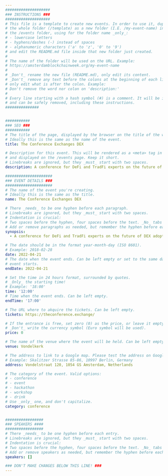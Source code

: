 ```yaml
---
####################
### INSTRUCTIONS ###
####################
# This file is a template to create new events. In order to use it, duplicate
# the whole folder (/template) as a new folder (I.E. /my-event-name) inside of
# the /events folder, using for the folder name _only_:
# - lowercase letters
# - hyphens/dashes (-) instead of spaces
# - alphanumeric characters ('a' to 'z', '0' to '9')
# and edit the README.md file inside that new folder just created.
#
# The name of the folder will be used on the URL. Example:
# https://amsterdamblockchainweek.org/my-event-name
#
# _Don't_ rename the new file (README.md), only edit its content.
# _Don't_ remove any text before the colons at the beginning of each line,
# only edit what is after the colon. Example:
# Don't remove the word nor colon on 'description:'
#
# Every line starting with a hash symbol (#) is a comment. It will be ignored
# and can be safely removed, including these instructions.
###############


###########
### SEO ###
###########
# The title of the page, displayed by the browser on the title of the window.
# Ideally this is the same as the name of the event.
title: The Conference Exchanges DEX

# Description for this event. This will be rendered as a <meta> tag in the HTML,
# and displayed on the /events page. Keep it short.
# Linebreaks are ignored, but they _must_ start with two spaces.
description: A conference for DeFi and TradFi experts on the future of DEX adoption

#####################
### EVENT DETAILS ###
#####################
# The name of the event you're creating.
# Ideally this is the same as the title.
name: The Conference Exchanges DEX

# There _needs_ to be one hyphen before each paragraph.
# Linebreaks are ignored, but they _must_ start with two spaces.
# Indentation is crucial:
# Two spaces before the hyphen, four spaces before the text. _No_ tabs allowed.
# Add or remove paragraphs as needed, but remember the hyphen before each entry.
synopsis:
  - A conference for DeFi and TradFi experts on the future of DEX adoption

# The date should be in the format year-month-day (ISO 8601).
# Example: 2018-02-28
date: 2022-04-21
# The date when the event ends. Can be left empty or set to the same day the
# event starts.
endDate: 2022-04-21

# Set the time in 24 hours format, surrounded by quotes.
# _Only_ the starting time!
# Example: '18:00'
time: '12:00'
# Time when the event ends. Can be left empty.
endTime: '17:00'

# The URL where to akquire the tickets. Can be left empty.
tickets: https://theconference.exchange/

# If the entrance is free, set zero (0) as the price, or leave it empty.
# _Don't_ write the currency symbol (Euro symbol will be used).
price: 0

# The name of the venue where the event will be held. Can be left empty.
venue: Vondelkerk

# The address to link to a Google map. Please test the address on Google Maps.
# Example: Skalitzer Strasse 85-86, 10997 Berlin, Germany
address: Vondelstraat 120, 1054 GS Amsterdam, Netherlands

# The category of the event. Valid options:
# - conference
# - event
# - hackathon
# - workshop
# - drink
# Use _only_ one, and don't capitalize.
category: conference


#################
### SPEAKERS ####
#################
# There _needs_ to be one hyphen before each entry.
# Linebreaks are ignored, but they _must_ start with two spaces.
# Indentation is crucial:
# Two spaces before the hyphen, four spaces before the text. _No_ tabs allowed.
# Add or remove speakers as needed, but remember the hyphen before each entry.
speakers: []

### DON'T MAKE CHANGES BELOW THIS LINE! ###
---
```

<!-- ### DON'T MAKE CHANGES BELOW THIS LINE! ### -->

<Event-Content/>
